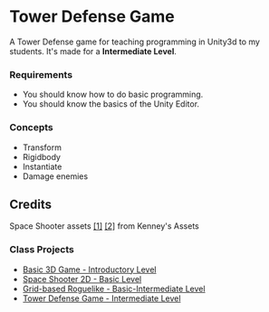 # Tower Defense Game

A Tower Defense game for teaching programming in Unity3d to my students.
It's made for a **Intermediate Level**. 

### Requirements
* You should know how to do basic programming.
* You should know the basics of the Unity Editor.

### Concepts 
* Transform
* Rigidbody
* Instantiate
* Damage enemies

## Credits
Space Shooter assets [[1]](https://kenney.nl/assets/space-shooter-redux) [[2]](https://kenney.nl/assets/space-shooter-extension) from Kenney's Assets

### Class Projects
* [Basic 3D Game - Introductory Level](https://github.com/MarcoElz/Unity-Basic3D)
* [Space Shooter 2D - Basic Level](https://github.com/MarcoElz/Unity_SpaceShooter2D)
* [Grid-based Roguelike - Basic-Intermediate Level](https://github.com/MarcoElz/Unity-GridRoguelike)
* [Tower Defense Game - Intermediate Level](https://github.com/MarcoElz/Unity-TowerDefense)
